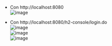 * Con http://localhost:8080  
![image](https://github.com/juliamejia/IETI_H2_DATABASE/assets/98657146/30a78132-aefb-47f2-83d1-c80b166b78b4)  

* Con http://localhost:8080/h2-console/login.do  
  ![image](https://github.com/juliamejia/IETI_H2_DATABASE/assets/98657146/56fc1c39-e72d-4739-b16d-379af4d7716a)  
  ![image](https://github.com/juliamejia/IETI_H2_DATABASE/assets/98657146/9c314b27-8f44-438d-9e48-c079eb0974c1)  
  ![image](https://github.com/juliamejia/IETI_H2_DATABASE/assets/98657146/b05857f2-bd30-4680-bd70-ddcb66137e2e)  



  


